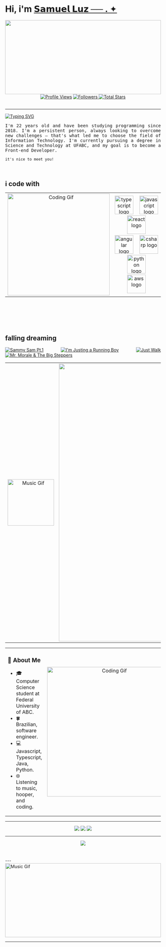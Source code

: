 # Hi, i'm [𝗦𝗮𝗺𝘂𝗲𝗹 𝗟𝘂𝘇 ── . ✦](https://itsmesamuel.vercel.app/)

<!-- banner header -->
<div>
<a  align="left"  href="https://github.com/SamuelLuzSantana">
	<img  height="240em"  width="100%"  src="./assests/ocean.gif"/>
</a>
</div>

<div  align="center">
	<a  href="https://github.com/SamuelLuzSantana"  target="_blank">  <img  src="https://komarev.com/ghpvc/?username=SamuelLuzSantana&label=Profile%20views&color=0e75b6&style=for-the-badge&logo=github&logoColor=white"  alt="Profile Views"/></a>  <!-- Followers -->  <a  href="https://github.com/SamuelLuzSantana?tab=followers"  target="_blank">  <img  alt="Followers"  title="Follow me on GitHub"  src="https://img.shields.io/github/followers/SamuelLuzSantana?style=for-the-badge&label=Followers&color=0e75b6&logo=github"/>  </a>  <!-- Stars -->  <a  href="https://github.com/SamuelLuzSantana?tab=repositories&sort=stargazers"  target="_blank">  <img  alt="Total Stars"  title="Total stars on GitHub"  src="https://img.shields.io/github/stars/SamuelLuzSantana?style=for-the-badge&label=Stars&color=ffb347&logo=github"/>  </a>  
</div>

<br/>

<!--- type wryter --->

---

<a  href="https://git.io/typing-svg"><img  src="https://readme-typing-svg.herokuapp.com?font=Space+Grotesk&pause=1000&color=2F00F7&width=435&lines=front+end+developer;pls+call+me+sam+%3A)+;working+at+itau;i+%3C3+JS;they+calll+me+sam+sometimes;%40sxwuell;I+should+study+more+Java.."  alt="Typing SVG"  /></a>

<!--- about me --->

<div  align="justify">

<!--- about me --->

<div  align="justify">
	<samp>
	I'm 22 years old and have been studying programming since 2018. I'm a persistent person, always looking to overcome new challenges — that's what led me to choose the field of Information Technology. I'm currently pursuing a degree in Science and Technology at UFABC, and my goal is to become a Front-end Developer.
	</samp>
<div/>

    it's nice to meet you!

<br>  
<h2>i code with

<table>
  <tr>
    <td align="center" >
      <img src="http://lesliewhitehistoryclass.pbworks.com/f/typing-computer.gif" width="330" alt="Coding Gif">
    </td>
    <td align="center">
      <div align="center">
        <img src="https://skillicons.dev/icons?i=ts" height="60" alt="typescript logo" />
        <img width="12" />
        <img src="https://skillicons.dev/icons?i=js" height="60" alt="javascript logo" />
        <img width="12" />
        <img src="https://skillicons.dev/icons?i=react" height="60" alt="react logo" />
        <img width="12" />
        <img src="https://skillicons.dev/icons?i=angular" height="60" alt="angular logo" />
        <img width="12" />
        <img src="https://skillicons.dev/icons?i=cs" height="60" alt="csharp logo" />
        <img width="12" />
        <img src="https://skillicons.dev/icons?i=py" height="60" alt="python logo" />
        <img width="12" />
        <img src="https://skillicons.dev/icons?i=aws" height="60" alt="aws logo" />
      </div>
    </td>
  </tr>
</table>

</br>

<!--- ouvir musica --->

<br>  
  <br>

## falling dreaming

[![Sammy Sam Pt.1](https://img.shields.io/badge/Sammy%20Sam%20Pt.1-%231DB954.svg?&style=flat-square&logo=spotify&logoColor=white)](https://open.spotify.com/playlist/6te7PjfyIJgPJRbVR2PVkg) [![I'm Justing a Running Boy](https://img.shields.io/badge/I'm%20Justing%20a%20Running%20Boy-%231DB954.svg?&style=flat-square&logo=spotify&logoColor=white)](https://open.spotify.com/playlist/0IPq36X4iESwzOQHV0b0kx) [![Just Walk](https://img.shields.io/badge/Just%20Walk-%231DB954.svg?&style=flat-square&logo=spotify&logoColor=white)](https://open.spotify.com/playlist/2JnsMagwgqCI1B8GGx4GmS) [![Mr. Morale & The Big Steppers](https://img.shields.io/badge/Mr.%20Morale%20%26%20The%20Big%20Steppers-%231DB954.svg?&style=flat-square&logo=spotify&logoColor=white)](https://open.spotify.com/album/79ONNoS4M9tfIA1mYLBYVX)

<table>
  <tr>
    <td  align="center">
      <img src="https://i.gifer.com/45RT.gif" width="150" alt="Music Gif" />
    </td>
    <td align="center">
      <a href="https://open.spotify.com/user/ut3erivfijyo55y6qnggqcdu9">
        <img width="900" src="https://sxwuel-spotify-readme.vercel.app/api/spotify" alt="Spotify Now Playing" />
      </a>
    </td>
  </tr>
</table>

<table>
  <tr>
    <td align="left" >
      <h3>💫 About Me</h3>
   <ul>
<li>🎓 Computer Science student at Federal University of ABC.</li>
<li>🍀 Brazilian, software engineer.</li>
<li>💻 Javascript, Typescript, Java, Python.</li>
<li>🌐 Listening to music, hooper, and coding.</li>
</ul>
    </td>
    <td align="center">
      <img src="https://i.gifer.com/ZUie.gif" width="420" alt="Coding Gif">
    </td>
  </tr>
</table>

<!--- about me--->

<div align="center">
<hr>
 <a href = "mailto:slsamuelluz@gmail.com"><img src="https://img.shields.io/badge/-Gmail-%23333?style=for-the-badge&logo=gmail&logoColor=Black" target="_blank"></a>
 <a href="https://www.linkedin.com/in/samuelluzsantana/" target="_blank"><img src="https://img.shields.io/badge/-LinkedIn-%230077B5?style=for-the-badge&logo=linkedin&logoColor=white" target="_blank"></a> 
 <a href="https://instagram.com/sxwuell" target="_blank"><img src="https://img.shields.io/badge/-Instagram-%23E4405F?style=for-the-badge&logo=instagram&logoColor=white" target="_blank"></a>
<hr>

</a>

</div>

<div  align="center">  <img  src="https://github-readme-activity-graph.vercel.app/graph?username=SamuelLuzSantana&theme=react-dark&hide_border=true&area=true&custom_title=Samuel's%20Contribution%20Graph"/>  </div>

###

  <br>
  ---
 <img src="https://media.tenor.com/JJ_is357rXYAAAAM/spike-monkey-typing.gif" height="240" width="100%" alt="Music Gif"/>

---
